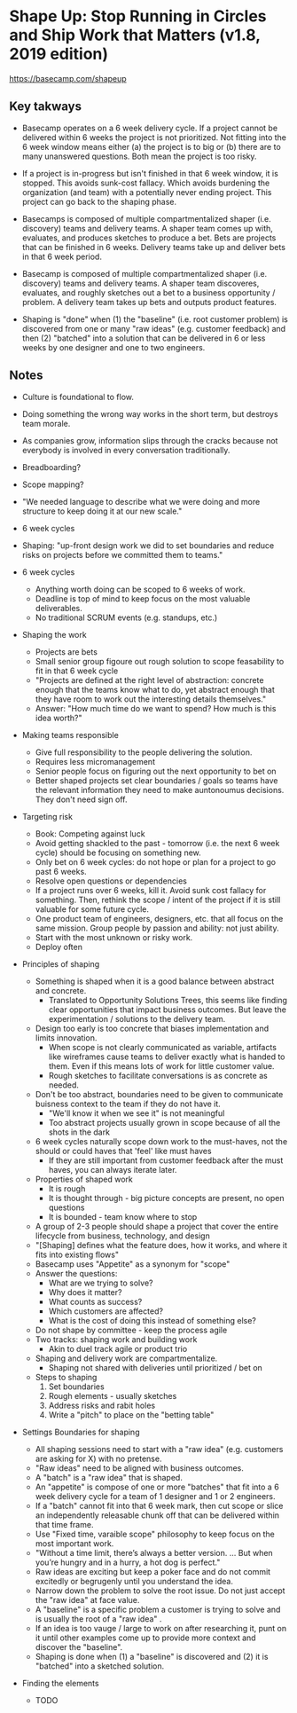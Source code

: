 # Shape Up: Stop Running in Circles and Ship Work that Matters (v1.8, 2019 edition)

<https://basecamp.com/shapeup>

## Key takways

* Basecamp operates on a 6 week delivery cycle. If a project cannot be delivered within 6 weeks the project is not prioritized. Not fitting into the 6 week window means either (a) the project is to big or (b) there are to many unanswered questions. Both mean the project is too risky.

* If a project is in-progress but isn't finished in that 6 week window, it is stopped. This avoids sunk-cost fallacy. Which avoids burdening the organization (and team) with a potentially never ending project. This project can go back to the shaping phase.

* Basecamps is composed of multiple compartmentalized shaper (i.e. discovery) teams and delivery teams. A shaper team comes up with, evaluates, and produces sketches to produce a bet. Bets are projects that can be finished in 6 weeks. Delivery teams take up and deliver bets in that 6 week period.

* Basecamp is composed of multiple compartmentalized shaper (i.e. discovery) teams and delivery teams. A shaper team discoveres, evaluates, and roughly sketches out a bet to a business opportunity / problem. A delivery team takes up bets and outputs product features.

* Shaping is "done" when (1) the "baseline" (i.e. root customer problem) is discovered from one or many "raw ideas" (e.g. customer feedback) and then (2) "batched" into a solution that can be delivered in 6 or less weeks by one designer and one to two engineers.

## Notes

* Culture is foundational to flow.
* Doing something the wrong way works in the short term, but destroys team morale.

* As companies grow, information slips through the cracks because not everybody is involved in every conversation traditionally.
* Breadboarding?
* Scope mapping?
* "We needed language to describe what we were doing and more structure to keep doing it at our new scale."
* 6 week cycles
* Shaping: "up-front design work we did to set boundaries and reduce risks on projects before we committed them to teams."

* 6 week cycles
  * Anything worth doing can be scoped to 6 weeks of work.
  * Deadline is top of mind to keep focus on the most valuable deliverables.
  * No traditional SCRUM events (e.g. standups, etc.)

* Shaping the work
  * Projects are bets
  * Small senior group figoure out rough solution to scope feasability to fit in that 6 week cycle
  * "Projects are defined at the right level of abstraction: concrete enough that the teams know what to do, yet abstract enough that they have room to work out the interesting details themselves."
  * Answer: "How much time do we want to spend? How much is this idea worth?"

* Making teams responsible
  * Give full responsibility to the people delivering the solution.
  * Requires less micromanagement
  * Senior people focus on figuring out the next opportunity to bet on
  * Better shaped projects set clear boundaries / goals so teams have the relevant information they need to make auntonoumus decisions. They don't need sign off.

* Targeting risk
  * Book: Competing against luck
  * Avoid getting shackled to the past - tomorrow (i.e. the next 6 week cycle) should be focusing on something new.
  * Only bet on 6 week cycles: do not hope or plan for a project to go past 6 weeks.
  * Resolve open questions or dependencies
  * If a project runs over 6 weeks, kill it. Avoid sunk cost fallacy for something. Then, rethink the scope / intent of the project if it is still valuable for some future cycle.
  * One product team of engineers, designers, etc. that all focus on the same mission. Group people by passion and ability: not just ability.
  * Start with the most unknown or risky work.
  * Deploy often

* Principles of shaping
  * Something is shaped when it is a good balance between abstract and concrete.
    * Translated to Opportunity Solutions Trees, this seems like finding clear opportunities that impact business outcomes. But leave the experimentation / solutions to the delivery team.
  * Design too early is too concrete that biases implementation and limits innovation.
    * When scope is not clearly communicated as variable, artifacts like wireframes cause teams to deliver exactly what is handed to them. Even if this means lots of work for little customer value.
    * Rough sketches to facilitate conversations is as concrete as needed.
  * Don't be too abstract, boundaries need to be given to communicate buisness context to the team if they do not have it.
    * "We'll know it when we see it" is not meaningful
    * Too abstract projects usually grown in scope because of all the shots in the dark
  * 6 week cycles naturally scope down work to the must-haves, not the should or could haves that 'feel' like must haves
    * If they are still important from customer feedback after the must haves, you can always iterate later.
  * Properties of shaped work
    * It is rough
    * It is thought through - big picture concepts are present, no open questions
    * It is bounded - team know where to stop
  * A group of 2-3 people should shape a project that cover the entire lifecycle from business, technology, and design
  * "[Shaping] defines what the feature does, how it works, and where it fits into existing flows"
  * Basecamp uses "Appetite" as a synonym for "scope"
  * Answer the questions:
    * What are we trying to solve?
    * Why does it matter?
    * What counts as success?
    * Which customers are affected?
    * What is the cost of doing this instead of something else?
  * Do not shape by committee - keep the process agile
  * Two tracks: shaping work and building work
    * Akin to duel track agile or product trio
  * Shaping and delivery work are compartmentalize.
    * Shaping not shared with deliveries until prioritized / bet on
  * Steps to shaping
    1. Set boundaries
    2. Rough elements - usually sketches
    3. Address risks and rabit holes
    4. Write a "pitch" to place on the "betting table"

* Settings Boundaries for shaping
  * All shaping sessions need to start with a "raw idea" (e.g. customers are asking for X) with no pretense.
  * "Raw ideas" need to be aligned with business outcomes.
  * A "batch" is a "raw idea" that is shaped.
  * An "appetite" is compose of one or more "batches" that fit into a 6 week delivery cycle for a team of 1 designer and 1 or 2 engineers.
  * If a "batch" cannot fit into that 6 week mark, then cut scope or slice an independently releasable chunk off that can be delivered within that time frame.
  * Use "Fixed time, varaible scope" philosophy to keep focus on the most important work.
  * "Without a time limit, there’s always a better version. ... But when you’re hungry and in a hurry, a hot dog is perfect."
  * Raw ideas are exciting but keep a poker face and do not commit excitedly or begrugenly until you understand the idea.
  * Narrow down the problem to solve the root issue. Do not just accept the "raw idea" at face value.
  * A "baseline" is a specific problem a customer is trying to solve and is usually the root of a "raw idea" .
  * If an idea is too vauge / large to work on after researching it, punt on it until other examples come up to provide more context and discover the "baseline".
  * Shaping is done when (1) a "baseline" is discovered and (2) it is "batched" into a sketched solution.

* Finding the elements
  * TODO
